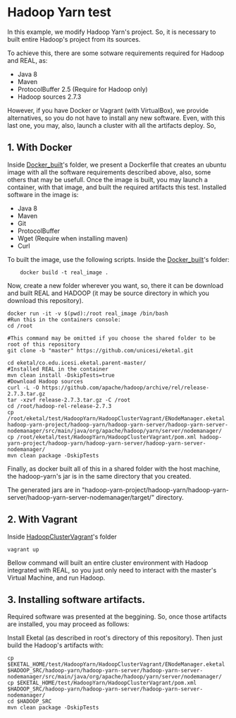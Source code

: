 # Hadoop Yarn test

In this example, we modify Hadoop Yarn's project. So, it is necessary to built entire Hadoop's project from its sources.

To achieve this, there are some sotware requirements required for Hadoop and REAL, as:

* Java 8
* Maven
* ProtocolBuffer 2.5 (Require for Hadoop only)
* Hadoop sources 2.7.3

However, if you have Docker or Vagrant (with VirtualBox), we provide alternatives, so you do not have to install any new software. Even, with this last one, you may, also, launch a cluster with all the artifacts deploy. So, 

## 1. With Docker
Inside [Docker_built](https://github.com/unicesi/eketal/tree/master/test/HadoopYarn/Docker_built)'s folder, we present a Dockerfile that creates an ubuntu image with all the software requirements described above, also, some others that may be usefull. Once the image is built, you may launch a container, with that image, and built the required artifacts this test. Installed software in the image is:

* Java 8
* Maven
* Git
* ProtocolBuffer
* Wget (Require when installing maven)
* Curl

To built the image, use the following scripts.
Inside the [Docker_built](https://github.com/unicesi/eketal/tree/master/test/HadoopYarn/Docker_built)'s folder:

```
	docker build -t real_image .
```
Now, create a new folder wherever you want, so, there it can be download and built REAL and HADOOP (it may be source directory in which you download this repository).

```
docker run -it -v $(pwd):/root real_image /bin/bash
#Run this in the containers console:
cd /root

#This command may be omitted if you choose the shared folder to be root of this repository
git clone -b "master" https://github.com/unicesi/eketal.git 

cd eketal/co.edu.icesi.eketal.parent-master/
#Installed REAL in the container
mvn clean install -DskipTests=true
#Download Hadoop sources
curl -L -O https://github.com/apache/hadoop/archive/rel/release-2.7.3.tar.gz
tar -xzvf release-2.7.3.tar.gz -C /root
cd /root/hadoop-rel-release-2.7.3
cp /root/eketal/test/HadoopYarn/HadoopClusterVagrant/ENodeManager.eketal hadoop-yarn-project/hadoop-yarn/hadoop-yarn-server/hadoop-yarn-server-nodemanager/src/main/java/org/apache/hadoop/yarn/server/nodemanager/
cp /root/eketal/test/HadoopYarn/HadoopClusterVagrant/pom.xml hadoop-yarn-project/hadoop-yarn/hadoop-yarn-server/hadoop-yarn-server-nodemanager/
mvn clean package -DskipTests
```
Finally, as docker built all of this in a shared folder with the host machine, the hadoop-yarn's jar is in the same directory that you created.

The generated jars are in "hadoop-yarn-project/hadoop-yarn/hadoop-yarn-server/hadoop-yarn-server-nodemanager/target/" directory.

## 2. With Vagrant
Inside [HadoopClusterVagrant](https://github.com/unicesi/eketal/tree/master/test/HadoopYarn/HadoopClusterVagrant)'s folder

```
vagrant up
```
Bellow command will built an entire cluster environment with Hadoop integrated with REAL, so you just only need to interact with the master's Virtual Machine, and run Hadoop.

## 3. Installing software artifacts.

Required software was presented at the beggining. So, once those artifacts are installed, you may proceed as follows:

Install Eketal (as described in root's directory of this repository). Then just build the Hadoop's artifacts with:
```
cp $EKETAL_HOME/test/HadoopYarn/HadoopClusterVagrant/ENodeManager.eketal $HADOOP_SRC/hadoop-yarn/hadoop-yarn-server/hadoop-yarn-server-nodemanager/src/main/java/org/apache/hadoop/yarn/server/nodemanager/
cp $EKETAL_HOME/test/HadoopYarn/HadoopClusterVagrant/pom.xml $HADOOP_SRC/hadoop-yarn/hadoop-yarn-server/hadoop-yarn-server-nodemanager/
cd $HADOOP_SRC 
mvn clean package -DskipTests
```

